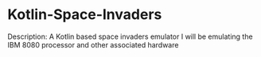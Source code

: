 # Kotlin-Space-Invaders

Description:
A Kotlin based space invaders emulator
  I will be emulating the IBM 8080 processor and other associated hardware
